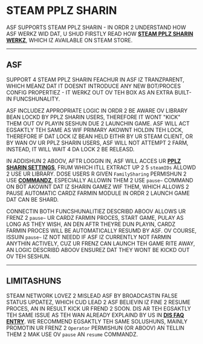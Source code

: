 # STEAM PPLZ SHARIN

ASF SUPPORTS STEAM PPLZ SHARIN - IN ORDR 2 UNDERSTAND HOW ASF WERKZ WID DAT, U SHUD FIRSTLY READ HOW **[STEAM PPLZ SHARIN WERKZ](https://store.steampowered.com/promotion/familysharing)**, WHICH IZ AVAILABLE ON STEAM STORE.

---

## ASF

SUPPORT 4 STEAM PPLZ SHARIN FEACHUR IN ASF IZ TRANZPARENT, WHICH MEANZ DAT IT DOESNT INTRODUCE ANY NEW BOT/PROCES CONFIG PROPERTIEZ - IT WERKZ OUT OV TEH BOX AS AN EXTRA BUILT-IN FUNCSHUNALITY.

ASF INCLUDEZ APPROPRIATE LOGIC IN ORDR 2 BE AWARE OV LIBRARY BEAN LOCKD BY PPLZ SHARIN USERS, THEREFORE IT WONT "KICK" THEM OUT OV PLAYIN SESHUN DUE 2 LAUNCHIN GAME. ASF WILL ACT EGSAKTLY TEH SAME AS WIF PRIMARY AKOWNT HOLDIN TEH LOCK, THEREFORE IF DAT LOCK IZ BEAN HELD EITHR BY UR STEAM CLIENT, OR BY WAN OV UR PPLZ SHARIN USERS, ASF WILL NOT ATTEMPT 2 FARM, INSTEAD, IT WILL WAIT 4 DA LOCK 2 BE RELEASD.

IN ADDISHUN 2 ABOOV, AFTR LOGGIN IN, ASF WILL ACCES UR **[PPLZ SHARIN SETTINGS](https://store.steampowered.com/account/managedevices)**, FRUM WHICH ITLL EXTRACT UP 2 5 `steamIDs` ALLOWD 2 USE UR LIBRARY. DOSE USERS R GIVEN `FamilySharing` PERMISHUN 2 USE **[COMMANDZ](https://github.com/JustArchiNET/ArchiSteamFarm/wiki/Commands-lol-US)**, ESPECIALLY ALLOWIN THEM 2 USE `pause~` COMMAND ON BOT AKOWNT DAT IZ SHARIN GAMEZ WIF THEM, WHICH ALLOWS 2 PAUSE AUTOMATIC CARDZ FARMIN MODULE IN ORDR 2 LAUNCH GAME DAT CAN BE SHARD.

CONNECTIN BOTH FUNCSHUNALITIEZ DESCRIBD ABOOV ALLOWS UR FRENZ 2 `pause~` UR CARDZ FARMIN PROCES, START GAME, PULAY AS LONG AS THEY WISH, AN DEN AFTR THEYRE DUN PLAYIN, CARDZ FARMIN PROCES WILL BE AUTOMATICALLY RESUMD BY ASF. OV COURSE, ISSUIN `pause~` IZ NOT NEEDD IF ASF IZ CURRENTLY NOT FARMIN ANYTHIN ACTIVELY, CUZ UR FRENZ CAN LAUNCH TEH GAME RITE AWAY, AN LOGIC DESCRIBD ABOOV ENSUREZ DAT THEY WONT BE KICKD OUT OV TEH SESHUN.

---

## LIMITASHUNS

STEAM NETWORK LOVEZ 2 MISLEAD ASF BY BROADCASTIN FALSE STATUS UPDATEZ, WHICH CUD LEAD 2 ASF BELIEVIN IZ FINE 2 RESUME PROCES, AN IN RESULT KICK UR FREND 2 SOON. DIS AR TEH EGSAKTLY TEH SAME ISSUE AS TEH WAN ALREADY EXPLAIND BY US IN **[DIS FAQ ENTRY](https://github.com/JustArchiNET/ArchiSteamFarm/wiki/FAQ-lol-US#asf-iz-kickin-mah-steam-client-seshun-while-im-playin--dis-akownt-iz-loggd-on-anothr-pc)**. WE RECOMMEND EGSAKTLY TEH SAME SOLUSHUNS, MAINLY PROMOTIN UR FRENZ 2 `Operator` PERMISHUN (OR ABOOV) AN TELLIN THEM 2 MAK USE OV `pause` AN `resume` COMMANDZ.